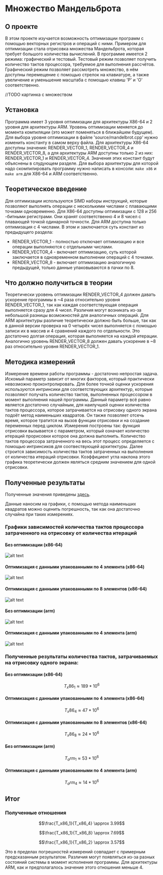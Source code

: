 # Множество Мандельброта

## О проекте

В этом проекте изучается возможность оптимизации программ с помощью векторных регистров и операций с ними. Примером для оптимизации стала отрисовка множества Мандельброта, которая требует большого количества вычислений. В программе имеется 2 режима: графический и тестовый. Тестовый режим позволяет получить количество тактов процессора, требуемое для выполнения рассчётов. Графический режим позволяет рассмотреть множество, в нём доступны перемещение с помощью стрелок на клавиатуре, а также увеличение и уменьшение масштаба с помощью клавиш 'P' и 'O' соответственно.

//TODO картинка с множеством

## Установка

Программа имеет 3 уровня оптимизации для архитектуры X86-64 и 2 уровня для архитектуры ARM. Уровень оптимизации меняется до момента компиляции (это может поменяться в ближайшем будущем). Для выбора уровня оптимизации в файле 'source/mandelbrot.cpp' нужно изменить константу в самом верху файла. Для архитектуры X86-64 доступны значения: RENDER_VECTOR_1, RENDER_VECTOR_4 и RENDER_VECTOR_8, а для архитектуры ARM доступны только 2 из них: RENDER_VECTOR_1 и RENDER_VECTOR_4. Значения этих констант будут объяснены в слудующем разделе. Для выбора архитектуры для которой надо скомпилировать программу нужно написать в консоли: ```make x86``` и ```make arm``` для X86-64 и ARM соответственно.

## Теоретическое введение

Для оптимизации используются SIMD наборы инструкций, которые позволяют выполнять операции с несколькими числами с плавающими точками одновременно. Для X86-64 доступны оптимизации с 128 и 256 -битными регистрами. Они хранят соответственно 4 и 8 чисел с плавающей точкой одинарной точности. Для ARM доступна только оптимизация с 4 числами. В этом и заключается суть констант из предыдущего раздела:
- RENDER_VECTOR_1 - полностью отключает оптимизацию и все операции выполняются с отдельными числами.
- RENDER_VECTOR_4 - включает оптимизацию, суть которой заключается в одновременном выполнении операций с 4 точками.
- RENDER_VECTOR_8 - включает оптимизацию аналогичную предыдущей, только данные упаковываются в пачки по 8.

## Что должно получиться в теории

Теоретически уровень оптимизации RENDER_VECTOR_4 должен давать ускорение программы в ~4 раза относительно уровня RENDER_VECTOR_1, так как каждая соответствующая операция выполняется сразу для 4 чисел. Различия могут возникать из-за небольшой разницы возможностей для аналогичных операций. Для ARM архитектуры различие теоретически должно быть больше, так как в данной версии проверка на 0 четырёх чисел выполняется с помощью записи их в массив и 4 сравнений каждого по отдельности. Это достаточно долгая операция, которая выполняется на каждой итерации.
Аналогично уровень RENDER_VECTOR_8 должен давать ускорение в ~8 раз относительно уровня RENDER_VECTOR_1.

## Методика измерений

Измерение времени работы программы - достаточно непростая задача. Искомый параметр зависит от многих факторов, который практически невозможно проконтролировать. Для более точной оценки ускорения используются интринсики для соответствующих архитектур, которые позволяют получать количество тактов, выполненных процессором в момент выполнения нашей программы. Данный параметр всё равно является достаточно случайным, для наилучшей оценки количества тактов процессора, которое затрачивается на отрисовку одного экрана подоёт метод наименьших квадратов. Он также позволяет отсечь время, которое тратится на вызов функции отрисовки и на создание переменных перед циклом.
Измерения построены так: функция отрисовки вызывается с параметром, который означает количество итераций прорисовки которое она должна выполнить. Количество тактов процессора затраченного на весь этот процесс определяется с помощью интринсиков для соотвествующей архитектуры. Далее строится зависимость количества тактов затраченных на выполнения от количества итераций отрисовки. Коэффициент угла наклона этого графика теоретически должен являться средним значением для одной отрисовки.

## Полученные результаты

Полученные значения приведены [здесь](/values.md).

Данные наносим на графики, с помощью метода наименьших квадратов можно оценить погрешность, так как она достаточно случайна при таких измерениях.

### Графики зависимостей количества тактов процессора затраченного на отрисовку от количества итераций

#### Без оптимизации (x86-64)

![alt text](https://raw.githubusercontent.com/artemneskorodov/Mandelbrot/92f25651bbb628be3c7a50d1f02e83691fed3ff5/x86_opt1.png)

#### Оптимизация с данными упакованными по 4 элемента (x86-64)

![alt text](https://raw.githubusercontent.com/artemneskorodov/Mandelbrot/92f25651bbb628be3c7a50d1f02e83691fed3ff5/x86_opt4.png)

#### Оптимизация с данными упакованными по 8 элементов (x86-64)

![alt text](https://raw.githubusercontent.com/artemneskorodov/Mandelbrot/92f25651bbb628be3c7a50d1f02e83691fed3ff5/x86_opt8.png)

#### Без оптимизации (arm)

![alt text](https://raw.githubusercontent.com/artemneskorodov/Mandelbrot/92f25651bbb628be3c7a50d1f02e83691fed3ff5/arm_opt1.png)

#### Оптимизация с данными упакованными по 4 элемента (arm)

![alt text](https://raw.githubusercontent.com/artemneskorodov/Mandelbrot/92f25651bbb628be3c7a50d1f02e83691fed3ff5/arm_opt4.png)

### Полученные результаты количества тактов, затрачиваемых на отрисовку одного экрана:

#### Без оптимизации (x86-64)

```math
T_x86_1 \approx 189 * 10^6
```

#### Оптимизация с данными упакованными по 4 элемента (x86-64)

```math
T_x86_4 \approx 47 * 10^6
```

#### Оптимизация с данными упакованными по 8 элементов (x86-64)

```math
T_x86_8 \approx 24 * 10^6
```

#### Без оптимизации (arm)

```math
T_arm_1 \approx 53 * 10^6
```

#### Оптимизация с данными упакованными по 4 элемента (arm)

```math
T_arm_4 \approx 14 * 10^6
```


## Итог
### Полученные отношения

```math
\frac{T_x86_1}{T_x86_4} \approx 3.99
```

```math
\frac{T_x86_1}{T_x86_8} \approx 7.69
```

```math
\frac{T_x86_1}{T_x86_2} \approx 3.57
```
Это в пределах погрешностей измерений совпадает с примерным предсказанным результатом. Различия могут появляться из-за разных состояний системы в момент исполнения программы. Для архитектуры ARM, как и предполагалось значение этого отношения меньше 4.


